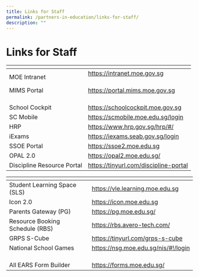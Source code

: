 ```yaml
---
title: Links for Staff
permalink: /partners-in-education/links-for-staff/
description: ""
---
```

# Links for Staff

<table>
<thead>
  <tr>
    <th></th>
    <th></th>
  </tr>
</thead>
<tbody>
  <tr>
    <td>MOE Intranet<br></td>
    <td><a href="https://intranet.moe.gov.sg/">https://intranet.moe.gov.sg </a><br><br></td>
  </tr>
  <tr>
    <td>MIMS Portal <br><br></td>
    <td><a href="https://portal.mims.moe.gov.sg/">https://portal.mims.moe.gov.sg</a> <br><br></td>
  </tr>
  <tr>
    <td>School Cockpit <br></td>
    <td><a href="https://schoolcockpit.moe.gov.sg/"  target="_blank">https://schoolcockpit.moe.gov.sg</a> </td>
  </tr>
  <tr>
    <td>SC Mobile</td>
    <td><a href="https://scmobile.moe.edu.sg/login">https://scmobile.moe.edu.sg/login</a></td>
  </tr>
  <tr>
    <td>HRP<br></td>
    <td><a href="https://www.hrp.gov.sg/" target="_blank">https://www.hrp.gov.sg/hrp/#/</a><br></td>
  </tr>
  <tr>
    <td>iExams<br></td>
    <td><a href="https://iexams.seab.gov.sg/login">https://iexams.seab.gov.sg/login</a><br></td>
  </tr>
  <tr>
    <td>SSOE Portal </td>
    <td><a href="https://ssoe2.moe.edu.sg/">https://ssoe2.moe.edu.sg </a><br></td>
  </tr>
  <tr>
    <td>OPAL 2.0<br></td>
    <td><a href="https://opal2.moe.edu.sg/">https://opal2.moe.edu.sg/</a></td>
  <tr>
    <td>Discipline Resource Portal<br></td>
    <td><a href="https://tinyurl.com/discipline-portal"  target="_blank">https://tinyurl.com/discipline-portal</a></td>
  </tr>
</tbody>
</table>

<table>
<thead>
  <tr>
    <th></th>
    <th></th>
  </tr>
</thead>
<tbody>
  <tr>
    <td>Student Learning Space (SLS)<br></td>
    <td><a href="https://vle.learning.moe.edu.sg/">https://vle.learning.moe.edu.sg</a>                              </td>
  </tr>
  <tr>
    <td>Icon 2.0</td>
    <td><a href="https://icon.moe.edu.sg/">https://icon.moe.edu.sg</a></td>
  </tr>
  <tr>
    <td>Parents Gateway (PG)</td>
    <td><a href="https://pg.moe.edu.sg/">https://pg.moe.edu.sg/</a> </td>
  </tr>
  <tr>
    <td>Resource Booking Schedule (RBS)</td>
    <td><a href="https://rbs.avero-tech.com/">https://rbs.avero-tech.com/</a></td>
  </tr>
  <tr>
    <td>GRPS S-Cube</td>
    <td><a href="https://tinyurl.com/grps-s-cube"  target="_blank">https://tinyurl.com/grps-s-cube</a><br></td>
  </tr>
  <tr>
    <td>National School Games <br><br></td>
    <td><a href="https://nsg.moe.edu.sg/nis/#!/login">https://nsg.moe.edu.sg/nis/#!/login</a><br><br></td>
  </tr>
  <tr>
    <td>All EARS Form Builder</td>
    <td><a href="https://forms.moe.edu.sg/"  target="_blank">https://forms.moe.edu.sg/</a><br></td>
  </tr>
</tbody>
</table>